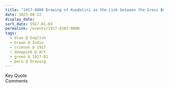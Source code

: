 ```yaml
---
title: "1917-0000 Drawing of Kuṇḍalinī as the Link between the Gross Body and the Subtle Body, India"
date: 2023-08-22
display_date: 
sort_date: 1917-01-03
permalink: /events/1917-0103-0000
tags:
  - blue @ English
  - brown @ India  
  - crimson @ 1917
  - deeppink @ Art
  - green @ 1917-01
  - peru @ Drawing
---
```


<wave-list>
  <list-title color="green" width="75">Key Quote</list-title>
  <list-item color="BlanchedAlmond"  width="200"></list-item>
  <list-item color="Lavender"></list-item>
  <list-item color="BlanchedAlmond"></list-item>
</wave-list>

<br>

<wave-list>
  <list-title color="green" width="75">Comments</list-title>
  <list-item color="BlanchedAlmond"  width="200"></list-item>
  <list-item color="Lavender"></list-item>
  <list-item color="BlanchedAlmond"></list-item>
</wave-list>